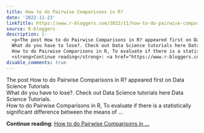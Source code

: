```yaml
---
title: How to do Pairwise Comparisons in R?
date: '2022-11-23'
linkTitle: https://www.r-bloggers.com/2022/11/how-to-do-pairwise-comparisons-in-r/
source: R-bloggers
description: |-
  <p>The post How to do Pairwise Comparisons in R? appeared first on Data Science Tutorials<br />
  What do you have to lose?. Check out Data Science tutorials here Data Science Tutorials.<br />
  How to do Pairwise Comparisons in R, To evaluate if there is a statistically significant difference between the means of ...</p>
  <strong>Continue reading</strong>: <a href="https://www.r-bloggers.com/2022/11/how-to-do-pairwise-comparisons-in-r/">How to do Pairwise Comparisons in ...
disable_comments: true
---
```

<p>The post How to do Pairwise Comparisons in R? appeared first on Data Science Tutorials<br />
What do you have to lose?. Check out Data Science tutorials here Data Science Tutorials.<br />
How to do Pairwise Comparisons in R, To evaluate if there is a statistically significant difference between the means of ...</p>
<strong>Continue reading</strong>: <a href="https://www.r-bloggers.com/2022/11/how-to-do-pairwise-comparisons-in-r/">How to do Pairwise Comparisons in ...